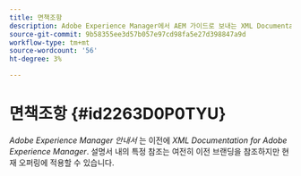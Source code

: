 ```yaml
---
title: 면책조항
description: Adobe Experience Manager에서 AEM 가이드로 보내는 XML Documentation의 제품 이름 변경을 처리하는 면책조항이 있습니다
source-git-commit: 9b58355ee3d57b057e97cd98fa5e27d398847a9d
workflow-type: tm+mt
source-wordcount: '56'
ht-degree: 3%

---
```


# 면책조항 {#id2263D0P0TYU}

*Adobe Experience Manager 안내서* 는 이전에 *XML Documentation for Adobe Experience Manager*. 설명서 내의 특정 참조는 여전히 이전 브랜딩을 참조하지만 현재 오퍼링에 적용할 수 있습니다.


